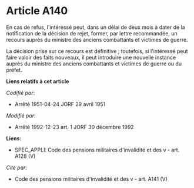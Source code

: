 # Article A140

En cas de refus, l'intéressé peut, dans un délai de deux mois à dater de la notification de la décision de rejet, former, par
lettre recommandée, un recours auprès du ministre des anciens combattants et victimes de guerre.

La décision prise sur ce recours est définitive ; toutefois, si l'intéressé peut faire valoir des faits nouveaux, il peut
introduire une nouvelle instance auprès du ministre des anciens combattants et victimes de guerre ou du préfet.

**Liens relatifs à cet article**

_Codifié par_:

  - Arrêté 1951-04-24 JORF 29 avril 1951

_Modifié par_:

  - Arrêté 1992-12-23 art. 1 JORF 30 décembre 1992

**Liens**:

  - SPEC_APPLI: Code des pensions militaires d'invalidité et des v - art. A128 (V)

_Cité par_:

  - Code des pensions militaires d'invalidité et des v - art. A141 (V)
